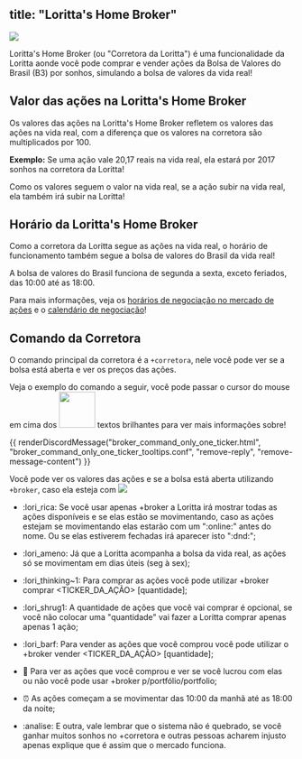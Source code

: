 title: "Loritta's Home Broker"
---
<img src="https://cdn.discordapp.com/emojis/788434890927505448.png?v=1">

Loritta's Home Broker (ou "Corretora da Loritta") é uma funcionalidade da Loritta aonde você pode comprar e vender ações da Bolsa de Valores do Brasil (B3) por sonhos, simulando a bolsa de valores da vida real!

## Valor das ações na Loritta's Home Broker
Os valores das ações na Loritta's Home Broker refletem os valores das ações na vida real, com a diferença que os valores na corretora são multiplicados por 100.

**Exemplo:** Se uma ação vale 20,17 reais na vida real, ela estará por 2017 sonhos na corretora da Loritta!

Como os valores seguem o valor na vida real, se a ação subir na vida real, ela também irá subir na Loritta!

## Horário da Loritta's Home Broker
Como a corretora da Loritta segue as ações na vida real, o horário de funcionamento também segue a bolsa de valores do Brasil da vida real!

A bolsa de valores do Brasil funciona de segunda a sexta, exceto feriados, das 10:00 até as 18:00.

Para mais informações, veja os [horários de negociação no mercado de ações](http://www.b3.com.br/pt_br/solucoes/plataformas/puma-trading-system/para-participantes-e-traders/horario-de-negociacao/acoes/) e o [calendário de negociação](http://www.b3.com.br/pt_br/solucoes/plataformas/puma-trading-system/para-participantes-e-traders/calendario-de-negociacao/feriados/)!

## Comando da Corretora

O comando principal da corretora é a `+corretora`, nele você pode ver se a bolsa está aberta e ver os preços das ações.

Veja o exemplo do comando a seguir, você pode passar o cursor do mouse em cima dos <span class="tooltip tooltip-glow"><span class="tooltip-text"><img src="https://cdn.discordapp.com/emojis/519546310978830355.png?v=1" width="64" height="64"></span> textos brilhantes</span> para ver mais informações sobre!

{{ renderDiscordMessage("broker_command_only_one_ticker.html", "broker_command_only_one_ticker_tooltips.conf", "remove-reply", "remove-message-content") }}

Você pode ver os valores das ações e se a bolsa está aberta utilizando `+broker`, caso ela esteja com <img src="https://cdn.discordapp.com/emojis/639993552113500172.png?v=1" class="inline-emoji" /> 

* :lori_rica: Se você usar apenas +broker a Loritta irá mostrar todas as ações disponíveis e se elas estão se movimentando, caso as ações estejam se 
movimentando elas estarão com um ":online:" antes do nome. Ou se elas estiverem fechadas irá aparecer isto ":dnd:";

* :lori_ameno: Já que a Loritta acompanha a bolsa da vida real, as ações só se movimentam em dias úteis (seg à sex);

* :lori_thinking~1: Para comprar as ações você pode utilizar +broker comprar <TICKER_DA_AÇÃO> [quantidade];

* :lori_shrug1: A quantidade de ações que você vai comprar é opcional, se você não colocar uma "quantidade" vai fazer a Loritta comprar apenas apenas 1 ação;

* :lori_barf: Para vender as ações que você comprou você pode utilizar o +broker vender <TICKER_DA_AÇÃO> [quantidade];

* :bug: Para ver as ações que você comprou e ver se você lucrou com elas ou não você pode usar +broker p/portfólio/portfolio;

* :alarm_clock: As ações começam a se movimentar das 10:00 da manhã até as 18:00 da noite;

* :analise: E outra, vale lembrar que o sistema não é quebrado, se você ganhar muitos sonhos no +corretora e outras pessoas acharem injusto apenas explique que é assim que o mercado funciona.